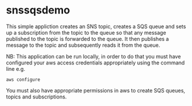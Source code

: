 # snssqsdemo

This simple appliction creates an SNS topic, creates a SQS queue and sets up a subscription from the topic to the queue so that any message published to the topic is forwarded to the queue.  It then publishes a message to the topic and subsequently reads it from the queue.

NB: This application can be run locally, in order to do that you must have configured your aws access credentials appropriately using the command line e.g.

```shell
aws configure
```

You must also have appropriate permissions in aws to create SQS queues, topics and subscriptions.
